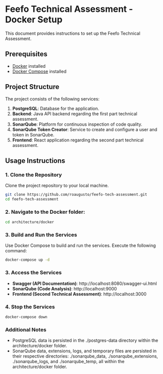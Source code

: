 # Feefo Technical Assessment - Docker Setup

This document provides instructions to set up the Feefo Technical Assessment.

## Prerequisites

- [Docker](https://www.docker.com/get-started) installed
- [Docker Compose](https://docs.docker.com/compose/install/) installed

## Project Structure

The project consists of the following services:

1. **PostgreSQL**: Database for the application.
2. **Backend**: Java API backend regarding the first part technical assessment.
3. **SonarQube**: Platform for continuous inspection of code quality.
4. **SonarQube Token Creator**: Service to create and configure a user and token in SonarQube.
5. **Frontend**: React application regarding the second part technical assessment.

## Usage Instructions

### 1. Clone the Repository

Clone the project repository to your local machine.

```sh
git clone https://github.com/roaugusto/feefo-tech-assessment.git
cd feefo-tech-assessment
```

### 2. Navigate to the Docker folder:

```sh
cd architecture/docker
```

### 3. Build and Run the Services

Use Docker Compose to build and run the services. Execute the following command:

```sh
docker-compose up -d
```

### 3. Access the Services

- **Swagger (API Documentation)**: http://localhost:8080/swagger-ui.html
- **SonarQube (Code Analysis)**: http://localhost:9000
- **Frontend (Second Technical Assessment)**: http://localhost:3000

### 4. Stop the Services

```sh
docker-compose down
```

### Additional Notes

- PostgreSQL data is persisted in the ./postgres-data directory within the architecture/docker folder.
- SonarQube data, extensions, logs, and temporary files are persisted in their respective directories: ./sonarqube_data, ./sonarqube_extensions, ./sonarqube_logs, and ./sonarqube_temp, all within the architecture/docker folder.
